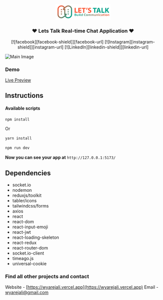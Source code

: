 <p align="center">
<img src="./src/assets/full-logo.png" alt="Logo" width="180">
</p>

<h3 align="center">❤️ Lets Talk Real-time Chat Application ❤️</h3>
<p align="center">
[![facebook][facebook-shield]][facebook-url] [![Instagram][instagram-shield]][instagram-url] [![LinkedIn][linkedin-shield]][linkedin-url]
</p>

![Main Image](https://wyarejali.vercel.app/_next/static/media/chat-application.944479c6.jpg)

### Demo

[Live Preview](https:wa-lets-talk.netlify.app)

<!-- Instruction -->

## Instructions

#### Available scripts

```bash
npm install
```

Or

```bash
yarn install
```

```bash
npm run dev
```

**Now you can see your app at** `http://127.0.0.1:5173/`

## Dependencies

- socket.io
- nodemon
- reduxjs/toolkit
- tabler/icons
- tailwindcss/forms
- axios
- react
- react-dom
- react-input-emoji
- react-jwt
- react-loading-skeleton
- react-redux
- react-router-dom
- socket.io-client
- timeago.js
- universal-cookie

### Find all other projects and contact

Website - [https://wyarejali.vercel.app](https://wyarejali.vercel.app)
Email - [wyarejali@gmail.com](mailto:wyarejali@gmail.com)

<!-- MARKDOWN LINKS & IMAGES -->

[facebook-shield]: https://img.shields.io/badge/-Facebook-black.svg?style=flat-square&logo=facebook&color=555&logoColor=white
[facebook-url]: https://facebook.com/wyarejali
[instagram-shield]: https://img.shields.io/badge/-Instagram-black.svg?style=flat-square&logo=instagram&color=555&logoColor=white
[instagram-url]: https://instagram.com/wyarejali
[linkedin-shield]: https://img.shields.io/badge/-LinkedIn-black.svg?style=flat-square&logo=linkedin&colorB=555
[linkedin-url]: https://linkedin.com/in/wyarejali
